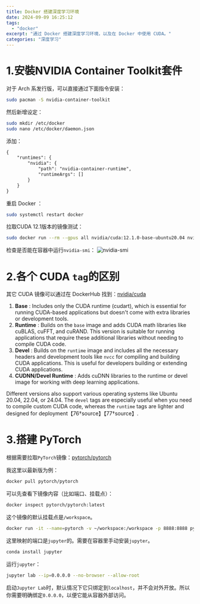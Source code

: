 ```yaml
---
title: Docker 搭建深度学习环境
date: 2024-09-09 16:25:12
tags:
  - "docker"
excerpt: "通过 Docker 搭建深度学习环境，以及在 Docker 中使用 CUDA。"
categories: "深度学习"
---
```



# 1.安裝NVIDIA Container Toolkit套件

对于 Arch 系发行版，可以直接通过下面指令安装：
```bash
sudo pacman -S nvidia-container-toolkit
```

然后新增设定：
```bash
sudo mkdir /etc/docker
sudo nano /etc/docker/daemon.json
```

添加：
```txt
{
    "runtimes": {
        "nvidia": {
            "path": "nvidia-container-runtime",
            "runtimeArgs": []
        }
    }
}
```

重启 Docker ：
```bash
sudo systemctl restart docker
```

拉取CUDA 12.1版本的镜像测试：
```bash
sudo docker run --rm --gpus all nvidia/cuda:12.1.0-base-ubuntu20.04 nvidia-smi
```
检查是否能在容器中运行`nvidia-smi`：
![nvidia-smi](https://ivonblog.com/posts/archlinux-install-nvidia-drivers/images/Screenshot_20231226_160611.webp)

# 2.各个 CUDA `tag`的区别

其它 CUDA 镜像可以通过在 DockerHub 找到：[nvidia/cuda](https://hub.docker.com/r/nvidia/cuda)

1. **Base** : Includes only the CUDA runtime (cudart), which is essential for running CUDA-based applications but doesn't come with extra libraries or development tools.
2. **Runtime** : Builds on the `base` image and adds CUDA math libraries like cuBLAS, cuFFT, and cuRAND. This version is suitable for running applications that require these additional libraries without needing to compile CUDA code.
3. **Devel** : Builds on the `runtime` image and includes all the necessary headers and development tools like `nvcc` for compiling and building CUDA applications. This is useful for developers building or extending CUDA applications.
4. **CUDNN/Devel Runtime** : Adds cuDNN libraries to the runtime or devel image for working with deep learning applications.

Different versions also support various operating systems like Ubuntu 20.04, 22.04, or 24.04. The `devel` tags are especially useful when you need to compile custom CUDA code, whereas the `runtime` tags are lighter and designed for deployment【76†source】【77†source】.

# 3.搭建 PyTorch

根据需要拉取`PyTorch`镜像：[pytorch/pytorch](https://hub.docker.com/r/pytorch/pytorch)

我这里以最新版为例：
```bash
docker pull pytorch/pytorch
```

可以先查看下镜像内容（比如端口、挂载点）：
```bash
docker inspect pytorch/pytorch:latest
```
这个镜像的默认挂载点是`/workspace`。
```bash
docker run -it --name=pytorch -v ~/workspace:/workspace -p 8888:8888 pytorch/pytorch:latest
```
这里映射的端口是`jupyter`的。需要在容器里手动安装`jupyter`。
```bash
conda install jupyter
```

运行`jupyter`：
```bash
jupyter lab --ip=0.0.0.0 --no-browser --allow-root
```
启动`Jupyter Lab`时，默认情况下它只绑定到`localhost`，并不会对外开放。所以你需要明确绑定`0.0.0.0`，以便它能从容器外部访问。